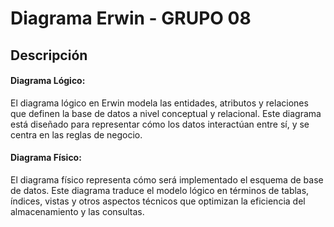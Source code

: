 ﻿# Diagrama Erwin - GRUPO 08

## Descripción

#### Diagrama Lógico:

El diagrama lógico en Erwin modela las entidades, atributos y relaciones que definen la base de datos a nivel conceptual y relacional. Este diagrama está diseñado para representar cómo los datos interactúan entre sí, y se centra en las reglas de negocio.

#### Diagrama Físico:

El diagrama físico representa cómo será implementado el esquema de base de datos. Este diagrama traduce el modelo lógico en términos de tablas, índices, vistas y otros aspectos técnicos que optimizan la eficiencia del almacenamiento y las consultas.
